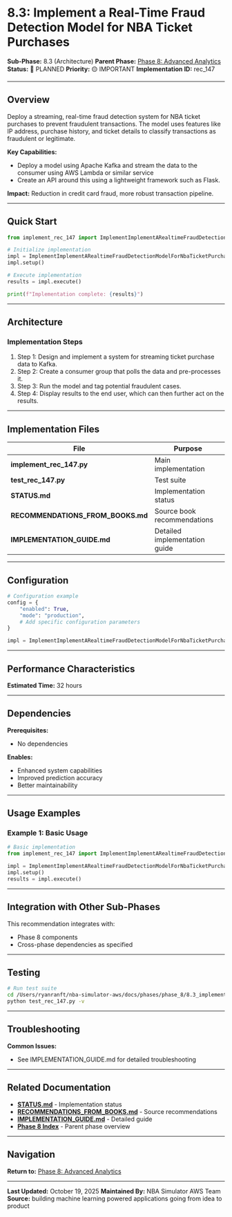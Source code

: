 # 8.3: Implement a Real-Time Fraud Detection Model for NBA Ticket Purchases

**Sub-Phase:** 8.3 (Architecture)
**Parent Phase:** [Phase 8: Advanced Analytics](../PHASE_8_INDEX.md)
**Status:** 🔵 PLANNED
**Priority:** 🟡 IMPORTANT
**Implementation ID:** rec_147

---

## Overview

Deploy a streaming, real-time fraud detection system for NBA ticket purchases to prevent fraudulent transactions. The model uses features like IP address, purchase history, and ticket details to classify transactions as fraudulent or legitimate.

**Key Capabilities:**
- Deploy a model using Apache Kafka and stream the data to the consumer using AWS Lambda or similar service
- Create an API around this using a lightweight framework such as Flask.

**Impact:**
Reduction in credit card fraud, more robust transaction pipeline.

---

## Quick Start

```python
from implement_rec_147 import ImplementImplementARealtimeFraudDetectionModelForNbaTicketPurchases

# Initialize implementation
impl = ImplementImplementARealtimeFraudDetectionModelForNbaTicketPurchases()
impl.setup()

# Execute implementation
results = impl.execute()

print(f"Implementation complete: {results}")
```

---

## Architecture

### Implementation Steps

1. Step 1: Design and implement a system for streaming ticket purchase data to Kafka.
2. Step 2: Create a consumer group that polls the data and pre-processes it.
3. Step 3: Run the model and tag potential fraudulent cases.
4. Step 4: Display results to the end user, which can then further act on the results.

---

## Implementation Files

| File | Purpose |
|------|---------|
| **implement_rec_147.py** | Main implementation |
| **test_rec_147.py** | Test suite |
| **STATUS.md** | Implementation status |
| **RECOMMENDATIONS_FROM_BOOKS.md** | Source book recommendations |
| **IMPLEMENTATION_GUIDE.md** | Detailed implementation guide |

---

## Configuration

```python
# Configuration example
config = {
    "enabled": True,
    "mode": "production",
    # Add specific configuration parameters
}

impl = ImplementImplementARealtimeFraudDetectionModelForNbaTicketPurchases(config=config)
```

---

## Performance Characteristics

**Estimated Time:** 32 hours

---

## Dependencies

**Prerequisites:**
- No dependencies

**Enables:**
- Enhanced system capabilities
- Improved prediction accuracy
- Better maintainability

---

## Usage Examples

### Example 1: Basic Usage

```python
# Basic implementation
from implement_rec_147 import ImplementImplementARealtimeFraudDetectionModelForNbaTicketPurchases

impl = ImplementImplementARealtimeFraudDetectionModelForNbaTicketPurchases()
impl.setup()
results = impl.execute()
```

---

## Integration with Other Sub-Phases

This recommendation integrates with:
- Phase 8 components
- Cross-phase dependencies as specified

---

## Testing

```bash
# Run test suite
cd /Users/ryanranft/nba-simulator-aws/docs/phases/phase_8/8.3_implement_a_real-time_fraud_detection_model_for_nba_ticket_p
python test_rec_147.py -v
```

---

## Troubleshooting

**Common Issues:**
- See IMPLEMENTATION_GUIDE.md for detailed troubleshooting

---

## Related Documentation

- **[STATUS.md](STATUS.md)** - Implementation status
- **[RECOMMENDATIONS_FROM_BOOKS.md](RECOMMENDATIONS_FROM_BOOKS.md)** - Source recommendations
- **[IMPLEMENTATION_GUIDE.md](IMPLEMENTATION_GUIDE.md)** - Detailed guide
- **[Phase 8 Index](../PHASE_8_INDEX.md)** - Parent phase overview

---

## Navigation

**Return to:** [Phase 8: Advanced Analytics](../PHASE_8_INDEX.md)

---

**Last Updated:** October 19, 2025
**Maintained By:** NBA Simulator AWS Team
**Source:** building machine learning powered applications going from idea to product
